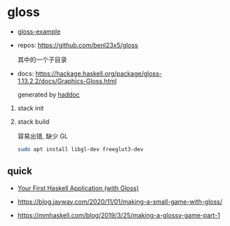 # gloss

- [gloss-example](https://hackage.haskell.org/package/gloss-examples)

- repos: https://github.com/benl23x5/gloss

  其中的一个子目录

- docs: https://hackage.haskell.org/package/gloss-1.13.2.2/docs/Graphics-Gloss.html

  generated by [haddoc](https://hackage.haskell.org/package/haddock)

1. stack init
2. stack build

   容易出错, 缺少 GL

   ```bash
   sudo apt install libgl-dev freeglut3-dev
   ```

## quick

- [Your First Haskell Application (with Gloss)](https://andrew.gibiansky.com/blog/haskell/haskell-gloss/)

- https://blog.jayway.com/2020/11/01/making-a-small-game-with-gloss/

- https://mmhaskell.com/blog/2019/3/25/making-a-glossy-game-part-1
